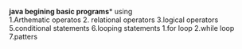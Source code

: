  **java begining basic programs***
 using  
 1.Arthematic operatos
 2. relational operators
 3.logical operators
 5.conditional statements
 6.looping statements
       1.for loop
       2.while loop
 7.patters      
